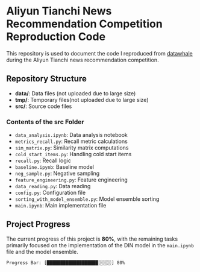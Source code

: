 # Aliyun Tianchi News Recommendation Competition Reproduction Code

This repository is used to document the code I reproduced from [datawhale](https://github.com/datawhalechina/fun-rec) during the Aliyun Tianchi news recommendation competition.

## Repository Structure

- **data/**: Data files (not uploaded due to large size)
- **tmp/**: Temporary files(not uploaded due to large size)
- **src/**: Source code files

### Contents of the src Folder

- `data_analysis.ipynb`: Data analysis notebook
- `metrics_recall.py`: Recall metric calculations
- `sim_matrix.py`: Similarity matrix computations
- `cold_start_items.py`: Handling cold start items
- `recall.py`: Recall logic
- `baseline.ipynb`: Baseline model
- `neg_sample.py`: Negative sampling
- `feature_engineering.py`: Feature engineering
- `data_reading.py`: Data reading
- `config.py`: Configuration file
- `sorting_with_model_ensemble.py`: Model ensemble sorting
- `main.ipynb`: Main implementation file

## Project Progress

The current progress of this project is **80%**, with the remaining tasks primarily focused on the implementation of the DIN model in the `main.ipynb` file and the model ensemble.

```plaintext
Progress Bar: [███████████████████░░░░░] 80%
